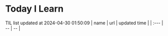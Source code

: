 # Today I Learn 
TIL list updated at 2024-04-30 01:50:09
| name | url | updated time |
| :--- | -- | -- |
